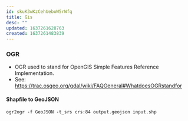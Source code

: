 ```yaml
---
id: skuK3wKzCehUeboW5rWfq
title: Gis
desc: ""
updated: 1637261628763
created: 1637261483839
---
```


### OGR

- OGR used to stand for OpenGIS Simple Features Reference Implementation.
- See: https://trac.osgeo.org/gdal/wiki/FAQGeneral#WhatdoesOGRstandfor

#### Shapfile to GeoJSON

`ogr2ogr -f GeoJSON -t_srs crs:84 output.geojson input.shp`

